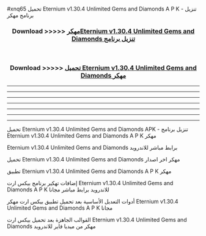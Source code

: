 #xnq65 تحميل Eternium v1.30.4 Unlimited Gems and Diamonds  A P K - تنزيل برنامج مهكر



<div align="center">
<h3>Download >>>>> <a href="https://runaway1.web.app/?sq=Eternium v1.30.4 Unlimited Gems and Diamonds ">مهكرEternium v1.30.4 Unlimited Gems and Diamonds  تنزيل برنامج</a></h3><br>

<h3>Download >>>>> <a href="https://runaway1.web.app/?sq=Eternium v1.30.4 Unlimited Gems and Diamonds ">تحميل Eternium v1.30.4 Unlimited Gems and Diamonds  مهكر</a></h3>
</div>


----------------------------------------------------------

----------------------------------------------------------

----------------------------------------------------------

----------------------------------------------------------

----------------------------------------------------------

----------------------------------------------------------

----------------------------------------------------------

تحميل Eternium v1.30.4 Unlimited Gems and Diamonds  APK - تنزيل برنامج Eternium v1.30.4 Unlimited Gems and Diamonds  A P K مهكر

Eternium v1.30.4 Unlimited Gems and Diamonds  برابط مباشر للاندرويد

تحميل Eternium v1.30.4 Unlimited Gems and Diamonds  مهكر اخر اصدار

تطبيق Eternium v1.30.4 Unlimited Gems and Diamonds  A P K مهكر

إضافات تهكير برنامج بيكس ارت Eternium v1.30.4 Unlimited Gems and Diamonds  A P K للاندرويد برابط مباشر مجانا

أدوات التعديل الأساسية بعد تحميل تطبيق بيكس ارت مهكر Eternium v1.30.4 Unlimited Gems and Diamonds  A P K مجانا

القوالب الجاهزة بعد تحميل بيكس ارت Eternium v1.30.4 Unlimited Gems and Diamonds  مهكر من ميديا فاير للاندرويد


